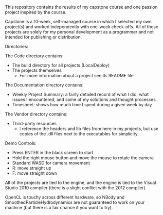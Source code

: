 This repository contains the results of my capstone course and one passion project inspired by the course.

Capstone is a 10-week, self-managed course in which I selected my own project(s) and worked independently with one-week check-offs. All of these projects are solely for my personal development as a programmer and not intended for publishing or distribution.

Directories:

The Code directory contains:
* The build directory for all projects (LocalDeploy)
* The projects themselves
  * For more information about a project see its README file
	
The Documentation directory contains:
* Weekly Project Summary: a fairly detailed record of what I did, what issues I encountered, and some of my solutions and thought processes
* Timesheet: shows how much time I spent during a given week by day

The Vendor directory contains:
* Third-party resources
  * I reference the headers and lib files from here in my projects, but use copies of the .dll files next to the executables for simplicity.
  
Demo Controls:
* Press ENTER in the black screen to start
* Hold the right mouse button and move the mouse to rotate the camera
* Standard WASD for camera movement
* R: move straight up
* F: move straight down
  
All of the projects are tied to the engine, and the engine is tied to the Visual Studio 2010 compiler (there is a slight conflict with the 2012 compiler). 

OpenCL is touchy across different hardware, so NBody and SmoothedParticleHydrodynamics are not guaranteed to work on your machine (but there is a fair chance if you want to try).